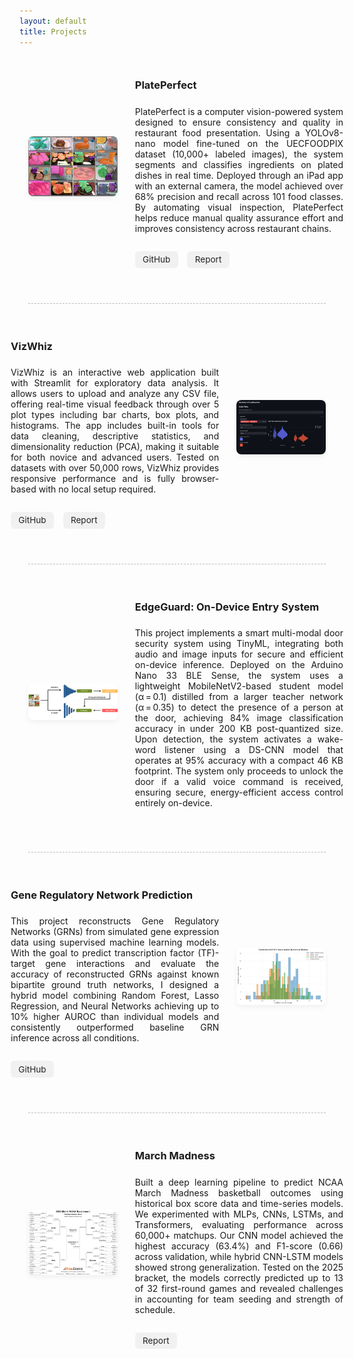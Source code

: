 ```yaml
---
layout: default
title: Projects
---
```


<style>
  .project-container {
    max-width: 1200px;
    margin: 0 auto;
    padding: 1em 1em 1em;
  }

  .project-row {
    display: flex;
    gap: 2em;
    margin-bottom: 4em;
    align-items: stretch;
    justify-content: space-between;
  }

  .even-row {
    flex-direction: row-reverse;
  }

  .project-image-wrapper {
    flex: 0 0 30%;
    display: flex;
    align-items: center;
    justify-content: center;
  }

  .project-text {
    flex: 0 0 70%;
    display: flex;
    flex-direction: column;
    justify-content: center;
  }

  .project-text p {
    text-align: justify;
    margin-top: 0.5em;
  }

  .project-image {
    width: 100%;
    max-height: 300px;
    object-fit: cover;
    border-radius: 8px;
    box-shadow: 0 4px 8px rgba(0, 0, 0, 0.05);
    transition: transform 0.2s ease;
  }

  .project-image:hover {
    transform: scale(1.03);
  }

  .project-buttons {
    margin-top: 1em;
  }

  .project-buttons a {
    display: inline-block;
    margin-right: 0.8em;
    padding: 0.4em 0.9em;
    background-color: #f1f1f1;
    color: #222;
    font-size: 0.85rem;
    text-decoration: none;
    border-radius: 6px;
    transition: background-color 0.2s;
  }

  .project-buttons a:hover {
    background-color: #ddd;
  }

  .project-divider {
    border-top: 1.5px dashed #bbb;
    margin: 2.5em 0;
  }

  @media (max-width: 768px) {
    .project-row {
      flex-direction: column !important;
    }

    .project-image-wrapper,
    .project-text {
      flex: 1 1 100%;
    }

    .project-image {
      height: auto;
      max-height: none;
    }
  }
</style>

<div class="project-container">

  <div class="project-row">
    <div class="project-image-wrapper">
      <img src="/assets/images/Plateperfect.jpg" alt="PlatePerfect" class="project-image">
    </div>
    <div class="project-text">
      <h3>PlatePerfect</h3>
      <p>
        PlatePerfect is a computer vision-powered system designed to ensure consistency and quality in restaurant food presentation.
        Using a YOLOv8-nano model fine-tuned on the UECFOODPIX dataset (10,000+ labeled images), the system segments and classifies
        ingredients on plated dishes in real time. Deployed through an iPad app with an external camera, the model achieved over
        68% precision and recall across 101 food classes. By automating visual inspection, PlatePerfect helps reduce manual
        quality assurance effort and improves consistency across restaurant chains.
      </p>
      <div class="project-buttons">
        <a href="https://github.com/sh3r4zhassan/PlatePerfect" target="_blank">GitHub</a>
        <a href="/assets/pdfs/PlatePerfect.pdf" target="_blank">Report</a>
      </div>
    </div>
  </div>

  <div class="project-divider"></div>

  <div class="project-row even-row">
    <div class="project-image-wrapper">
        <img src="/assets/images/VizWhiz.png" alt="VizWhiz" class="project-image">
    </div>
    <div class="project-text">
        <h3>VizWhiz</h3>
        <p>
        VizWhiz is an interactive web application built with Streamlit for exploratory data analysis. It allows users to upload and analyze any CSV file, offering real-time visual feedback through over 5 plot types including bar charts, box plots, and histograms. The app includes built-in tools for data cleaning, descriptive statistics, and dimensionality reduction (PCA), making it suitable for both novice and advanced users. Tested on datasets with over 50,000 rows, VizWhiz provides responsive performance and is fully browser-based with no local setup required.
        </p>
        <div class="project-buttons">
        <a href="https://github.com/sh3r4zhassan/VizWhiz" target="_blank">GitHub</a>
        <a href="/assets/pdfs/VizWhiz.pdf" target="_blank">Report</a>
        </div>
    </div>
  </div>


  <div class="project-divider"></div>

  <div class="project-row">
    <div class="project-image-wrapper">
        <img src="/assets/images/EdgeGuard.png" alt="PlatePerfect" class="project-image">
    </div>
    <div class="project-text">
      <h3>EdgeGuard: On-Device Entry System</h3>
      <p>
        This project implements a smart multi-modal door security system using TinyML, integrating both audio and image inputs for secure and efficient on-device inference. Deployed on the Arduino Nano 33 BLE Sense, the system uses a lightweight MobileNetV2-based student model (α = 0.1) distilled from a larger teacher network (α = 0.35) to detect the presence of a person at the door, achieving 84% image classification accuracy in under 200 KB post-quantized size. Upon detection, the system activates a wake-word listener using a DS-CNN model that operates at 95% accuracy with a compact 46 KB footprint. The system only proceeds to unlock the door if a valid voice command is received, ensuring secure, energy-efficient access control entirely on-device.
      </p>
      <!-- <div class="project-buttons"> -->
        <!-- <a href="https://github.com/sh3r4zhassan/PlatePerfect" target="_blank">GitHub</a> -->
        <!-- <a href="/assets/pdfs/Does_the_plate_look_correct.pdf" target="_blank">Report</a> -->
      <!-- </div> -->
    </div>
  </div>

  <div class="project-divider"></div>

  <div class="project-row even-row">
    <div class="project-image-wrapper">
        <img src="/assets/images/GRN.png" alt="Smart Doorbell" class="project-image">
    </div>
    <div class="project-text">
      <h3>Gene Regulatory Network Prediction</h3>
      <p>
        This project reconstructs Gene Regulatory Networks (GRNs) from simulated gene expression data using supervised machine learning models. With the goal to predict transcription factor (TF)-target gene interactions and evaluate the accuracy of reconstructed GRNs against known bipartite ground truth networks, I designed a hybrid model combining Random Forest, Lasso Regression, and Neural Networks achieving up to 10% higher AUROC than individual models and consistently outperformed baseline GRN inference across all conditions.
      </p>
      <div class="project-buttons">
        <a href="https://github.com/sh3r4zhassan/Gene_Regulatory_Network_Prediction" target="_blank">GitHub</a>
        <!-- <a href="/assets/pdfs/TinyML_Doorbell_Report.pdf" target="_blank">Report</a> -->
      </div>
    </div>
  </div>

  <div class="project-divider"></div>

  <div class="project-row">
    <div class="project-image-wrapper">
        <img src="/assets/images/MarchMadness.png" alt="PlatePerfect" class="project-image">
    </div>
    <div class="project-text">
      <h3>March Madness</h3>
      <p>
        Built a deep learning pipeline to predict NCAA March Madness basketball outcomes using historical box score data and time-series models. We experimented with MLPs, CNNs, LSTMs, and Transformers, evaluating performance across 60,000+ matchups. Our CNN model achieved the highest accuracy (63.4%) and F1-score (0.66) across validation, while hybrid CNN-LSTM models showed strong generalization. Tested on the 2025 bracket, the models correctly predicted up to 13 of 32 first-round games and revealed challenges in accounting for team seeding and strength of schedule.
      </p>
      <div class="project-buttons">
        <!-- <a href="https://github.com/sh3r4zhassan/PlatePerfect" target="_blank">GitHub</a> -->
        <a href="/assets/pdfs/March_Madness.pdf" target="_blank">Report</a>
      </div>
    </div>
   </div>



</div>

